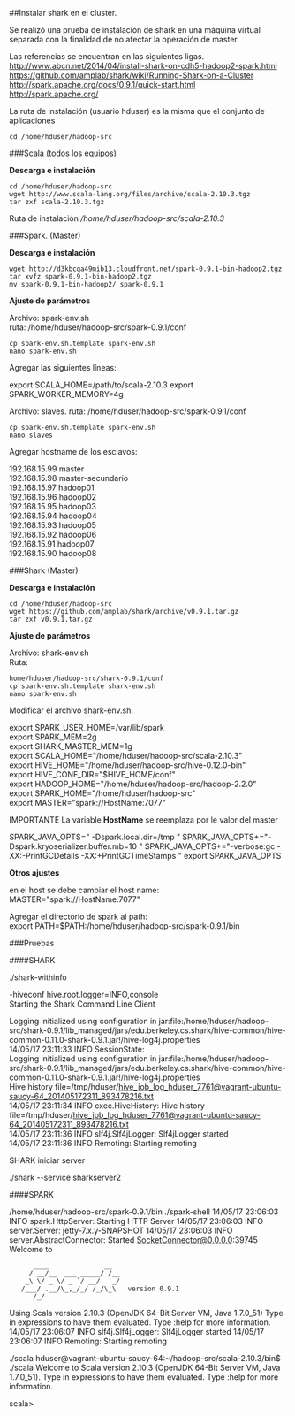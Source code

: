 ##Instalar shark en el cluster.   

Se realizó una prueba de instalación de shark en una máquina virtual separada con la finalidad de no afectar la operación de master.    

Las  referencias se encuentran en las siguientes ligas.   
http://www.abcn.net/2014/04/install-shark-on-cdh5-hadoop2-spark.html   
https://github.com/amplab/shark/wiki/Running-Shark-on-a-Cluster   
http://spark.apache.org/docs/0.9.1/quick-start.html  
http://spark.apache.org/   

La ruta de instalación (usuario hduser) es la misma que el conjunto de aplicaciones 


```{bash}
cd /home/hduser/hadoop-src  
```


###Scala  (todos los equipos)
   
**Descarga e instalación**  
  
```{bash}   
cd /home/hduser/hadoop-src   
wget http://www.scala-lang.org/files/archive/scala-2.10.3.tgz   
tar zxf scala-2.10.3.tgz
```  
Ruta de instalación  */home/hduser/hadoop-src/scala-2.10.3*   


###Spark.  (Master)
  
**Descarga e instalación**  
  
```{bash}
wget http://d3kbcqa49mib13.cloudfront.net/spark-0.9.1-bin-hadoop2.tgz   
tar xvfz spark-0.9.1-bin-hadoop2.tgz   
mv spark-0.9.1-bin-hadoop2/ spark-0.9.1   
```
**Ajuste de parámetros**    

Archivo:	spark-env.sh   
ruta:	/home/hduser/hadoop-src/spark-0.9.1/conf  

```{bash}
cp spark-env.sh.template spark-env.sh
nano spark-env.sh
```
Agregar las siguientes líneas:  

export SCALA_HOME=/path/to/scala-2.10.3
export SPARK_WORKER_MEMORY=4g
 
Archivo: 	slaves.
ruta:	/home/hduser/hadoop-src/spark-0.9.1/conf  

```{bash}
cp spark-env.sh.template spark-env.sh
nano slaves   
```
Agregar hostname de los esclavos:  
  
192.168.15.99	master  
192.168.15.98	master-secundario  
192.168.15.97	hadoop01  
192.168.15.96	hadoop02  
192.168.15.95	hadoop03  
192.168.15.94	hadoop04  
192.168.15.93	hadoop05  
192.168.15.92	hadoop06  
192.168.15.91	hadoop07  
192.168.15.90	hadoop08  
   

###Shark (Master)

**Descarga e instalación**  
  
```{bash}  
cd /home/hduser/hadoop-src  
wget https://github.com/amplab/shark/archive/v0.9.1.tar.gz  
tar zxf v0.9.1.tar.gz   
``` 

**Ajuste de parámetros**    
 
Archivo:	shark-env.sh  
Ruta:		

```{bash}  
home/hduser/hadoop-src/shark-0.9.1/conf   
cp spark-env.sh.template shark-env.sh
nano spark-env.sh
```
  
Modificar el archivo shark-env.sh:
  
export SPARK_USER_HOME=/var/lib/spark  
export SPARK_MEM=2g  
export SHARK_MASTER_MEM=1g  
export SCALA_HOME="/home/hduser/hadoop-src/scala-2.10.3"    
export HIVE_HOME="/home/hduser/hadoop-src/hive-0.12.0-bin"   
export HIVE_CONF_DIR="$HIVE_HOME/conf"   
export HADOOP_HOME="/home/hduser/hadoop-src/hadoop-2.2.0"    
export SPARK_HOME="/home/hduser/hadoop-src"   
export MASTER="spark://HostName:7077"   

 IMPORTANTE   La variable **HostName** se reemplaza por le valor del master

SPARK_JAVA_OPTS=" -Dspark.local.dir=/tmp "
SPARK_JAVA_OPTS+="-Dspark.kryoserializer.buffer.mb=10 "
SPARK_JAVA_OPTS+="-verbose:gc -XX:-PrintGCDetails -XX:+PrintGCTimeStamps "
export SPARK_JAVA_OPTS

**Otros ajustes**

en el host se debe cambiar el host name:
MASTER="spark://HostName:7077" 
  
 Agregar el directorio de spark al path:  
export PATH=$PATH:/home/hduser/hadoop-src/spark-0.9.1/bin  


###Pruebas
    
####SHARK  

./shark-withinfo  

-hiveconf hive.root.logger=INFO,console  
Starting the Shark Command Line Client   
  
Logging initialized using configuration in   jar:file:/home/hduser/hadoop-src/shark-0.9.1/lib_managed/jars/edu.berkeley.cs.shark/hive-common/hive-common-0.11.0-shark-0.9.1.jar!/hive-log4j.properties  
14/05/17 23:11:33 INFO SessionState:   
Logging initialized using configuration in jar:file:/home/hduser/hadoop-src/shark-0.9.1/lib_managed/jars/edu.berkeley.cs.shark/hive-common/hive-common-0.11.0-shark-0.9.1.jar!/hive-log4j.properties   
Hive history    file=/tmp/hduser/hive_job_log_hduser_7761@vagrant-ubuntu-saucy-64_201405172311_893478216.txt   
14/05/17 23:11:34 INFO exec.HiveHistory: Hive history   file=/tmp/hduser/hive_job_log_hduser_7761@vagrant-ubuntu-saucy-64_201405172311_893478216.txt   
14/05/17 23:11:36 INFO slf4j.Slf4jLogger: Slf4jLogger started   
14/05/17 23:11:36 INFO Remoting: Starting remoting  

SHARK iniciar server   

./shark --service sharkserver2   

####SPARK  

/home/hduser/hadoop-src/spark-0.9.1/bin
 ./spark-shell
14/05/17 23:06:03 INFO spark.HttpServer: Starting HTTP Server
14/05/17 23:06:03 INFO server.Server: jetty-7.x.y-SNAPSHOT
14/05/17 23:06:03 INFO server.AbstractConnector: Started SocketConnector@0.0.0.0:39745
Welcome to   

```
      ____              __  
     / __/__  ___ _____/ /__  
    _\ \/ _ \/ _ `/ __/  '_/  
   /___/ .__/\_,_/_/ /_/\_\   version 0.9.1  
      /_/  

```

Using Scala version 2.10.3 (OpenJDK 64-Bit Server VM, Java 1.7.0_51)
Type in expressions to have them evaluated.
Type :help for more information.
14/05/17 23:06:07 INFO slf4j.Slf4jLogger: Slf4jLogger started
14/05/17 23:06:07 INFO Remoting: Starting remoting

./scala
hduser@vagrant-ubuntu-saucy-64:~/hadoop-src/scala-2.10.3/bin$ ./scala
Welcome to Scala version 2.10.3 (OpenJDK 64-Bit Server VM, Java 1.7.0_51).
Type in expressions to have them evaluated.
Type :help for more information.

scala> 


